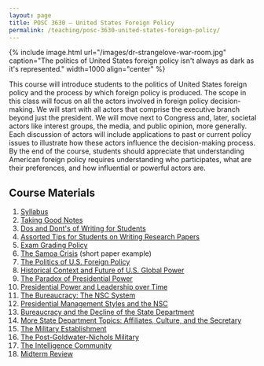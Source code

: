 ```yaml
---
layout: page
title: POSC 3630 – United States Foreign Policy
permalink: /teaching/posc-3630-united-states-foreign-policy/
---
```


{% include image.html url="/images/dr-strangelove-war-room.jpg" caption="The politics of United States foreign policy isn't always as dark as it's represented." width=1000 align="center" %}

This course will introduce students to the politics of United States foreign policy and the process by which foreign policy is produced. The scope in this class will focus on all the actors involved in foreign policy decision-making. We will start with all actors that comprise the executive branch beyond just the president. We will move next to Congress and, later, societal actors like interest groups, the media, and public opinion, more generally. Each discussion of actors will include applications to past or current policy issues to illustrate how these actors influence the decision-making process. By the end of the course, students should appreciate that understanding American foreign policy requires understanding who participates, what are their preferences, and how influential or powerful actors are. 

## Course Materials

1. [Syllabus](https://www.dropbox.com/s/n96u5bl0ee76kyz/posc3630-spring2016-syllabus.pdf?dl=0)
2. [Taking Good Notes](http://svmiller.com/blog/2014/09/taking-good-notes/)
3. [Dos and Dont's of Writing for Students](http://svmiller.com/blog/2015/06/dos-and-donts-of-writing-for-students/)
4. [Assorted Tips for Students on Writing Research Papers](http://svmiller.com/blog/2015/12/assorted-tips-students-research-papers/)
5. [Exam Grading Policy](https://www.dropbox.com/s/apihjs7di81aqcv/svm-exam-grading-policy.pdf?dl=0)
6. [The Samoa Crisis](https://www.dropbox.com/s/1anir4c51c9mb2x/posc3610-samoa-crisis-example.pdf?dl=0) (short paper example)
7. [The Politics of U.S. Foreign Policy](https://www.dropbox.com/s/ore082xvo1c7jmv/posc3630-lecture-chp1.pdf?dl=0)
8. [Historical Context and Future of U.S. Global Power](https://www.dropbox.com/s/shjfatfros5id3q/posc3630-lecture-historical-context-future-usfp.pdf?dl=0)
9. [The Paradox of Presidential Power](https://www.dropbox.com/s/f5lgciyv73opouz/posc3630-lecture-paradox-presidential-power.pdf?dl=0)
10. [Presidential Power and Leadership over Time](https://www.dropbox.com/s/t4t43ijs42p97n9/posc3630-lecture-presidential-power-over-time.pdf?dl=0)
11. [The Bureaucracy: The NSC System](https://www.dropbox.com/s/hb38gomh4lqe10o/posc3630-lecture-bureaucracy-nsc.pdf?dl=0)   
12. [Presidential Management Styles and the NSC](https://www.dropbox.com/s/9iuysp9sacmhl41/posc3630-lecture-presidential-styles-nsc.pdf?dl=0)
13. [Bureaucracy and the Decline of the State Department](https://www.dropbox.com/s/vw3v140622cee4i/posc3630-lecture-state-bureaucracy.pdf?dl=0)
14. [More State Department Topics: Affiliates, Culture, and the Secretary](https://www.dropbox.com/s/g29eq528y49f891/posc3630-lecture-state-other-topics.pdf?dl=0)
15. [The Military Establishment](https://www.dropbox.com/s/c7vju75szd7r7xd/posc3630-lecture-military-establishment.pdf?dl=0)
16. [The Post-Goldwater-Nichols Military](https://www.dropbox.com/s/56t1ivmpjlp0hv0/posc3630-lecture-post-g-n-military.pdf?dl=0)
17. [The Intelligence Community](https://www.dropbox.com/s/5kus5hcv0nl3kfj/posc3630-lecture-intelligence-community.pdf?dl=0)
18. [Midterm Review](https://www.dropbox.com/s/dh0iiqxks58cvhg/posc3630-lecture-midterm-review.pdf?dl=0)
